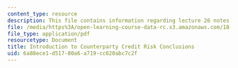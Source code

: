 ```yaml
---
content_type: resource
description: This file contains information regarding lecture 26 notes.
file: /media/https%3A/open-learning-course-data-rc.s3.amazonaws.com/18-s096-topics-in-mathematics-with-applications-in-finance-fall-2013/6a88ece1d51780a6a719cc620abc7c2f_MIT18_S096F13_lecnote26.pdf
file_type: application/pdf
resourcetype: Document
title: Introduction to Counterparty Credit Risk Conclusions
uid: 6a88ece1-d517-80a6-a719-cc620abc7c2f
---
```

